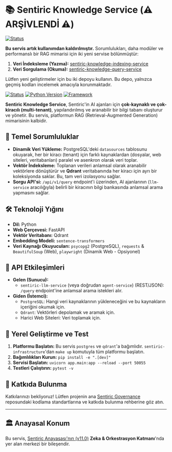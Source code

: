 # 📚 Sentiric Knowledge Service (⚠️ ARŞİVLENDİ ⚠️)

[![Status](https://img.shields.io/badge/status-deprecated-red.svg)]()

**Bu servis artık kullanımdan kaldırılmıştır.** Sorumlulukları, daha modüler ve performanslı bir RAG mimarisi için iki yeni servise bölünmüştür:

1.  **Veri İndeksleme (Yazma):** [sentiric-knowledge-indexing-service](https://github.com/sentiric/sentiric-knowledge-indexing-service)
2.  **Veri Sorgulama (Okuma):** [sentiric-knowledge-query-service](https://github.com/sentiric/sentiric-knowledge-query-service)

Lütfen yeni geliştirmeler için bu iki depoyu kullanın. Bu depo, yalnızca geçmiş kodları incelemek amacıyla korunmaktadır.

[![Status](https://img.shields.io/badge/status-active-success.svg)]()
[![Python Version](https://img.shields.io/badge/python-3.11+-blue.svg)](https://www.python.org/)
[![Framework](https://img.shields.io/badge/framework-FastAPI-green.svg)](https://fastapi.tiangolo.com/)

**Sentiric Knowledge Service**, Sentiric'in AI ajanları için **çok-kaynaklı ve çok-kiracılı (multi-tenant)**, yapılandırılmış ve aranabilir bir bilgi tabanı oluşturur ve yönetir. Bu servis, platformun RAG (Retrieval-Augmented Generation) mimarisinin kalbidir.

## 🎯 Temel Sorumluluklar

*   **Dinamik Veri Yükleme:** PostgreSQL'deki `datasources` tablosunu okuyarak, her bir kiracı (tenant) için farklı kaynaklardan (dosyalar, web siteleri, veritabanları) paralel ve asenkron olarak veri toplar.
*   **Vektör İndeksleme:** Toplanan verileri anlamsal olarak aranabilir vektörlere dönüştürür ve **Qdrant** veritabanında her kiracı için ayrı bir koleksiyonda saklar. Bu, tam veri izolasyonu sağlar.
*   **Sorgu API'si:** `/api/v1/query` endpoint'i üzerinden, AI ajanlarının (`llm-service` aracılığıyla) belirli bir kiracının bilgi bankasında anlamsal arama yapmasını sağlar.

## 🛠️ Teknoloji Yığını

*   **Dil:** Python
*   **Web Çerçevesi:** FastAPI
*   **Vektör Veritabanı:** Qdrant
*   **Embedding Modeli:** `sentence-transformers`
*   **Veri Kaynağı Okuyucuları:** `psycopg2` (PostgreSQL), `requests` & `BeautifulSoup` (Web), `playwright` (Dinamik Web - Opsiyonel)

## 🔌 API Etkileşimleri

*   **Gelen (Sunucu):**
    *   `sentiric-llm-service` (veya doğrudan `agent-service`) (REST/JSON): `/query` endpoint'ine anlamsal arama istekleri alır.
*   **Giden (İstemci):**
    *   `PostgreSQL`: Hangi veri kaynaklarının yükleneceğini ve bu kaynakların içeriğini okumak için.
    *   `Qdrant`: Vektörleri depolamak ve aramak için.
    *   Harici Web Siteleri: Veri toplamak için.

## 🚀 Yerel Geliştirme ve Test

1.  **Platformu Başlatın:** Bu servis `postgres` ve `qdrant`'a bağımlıdır. `sentiric-infrastructure`'dan `make up` komutuyla tüm platformu başlatın.
2.  **Bağımlılıkları Kurun:** `pip install -e ".[dev]"`
3.  **Servisi Başlatın:** `uvicorn app.main:app --reload --port 50055`
4.  **Testleri Çalıştırın:** `pytest -v`

## 🤝 Katkıda Bulunma

Katkılarınızı bekliyoruz! Lütfen projenin ana [Sentiric Governance](https://github.com/sentiric/sentiric-governance) reposundaki kodlama standartlarına ve katkıda bulunma rehberine göz atın.

---
## 🏛️ Anayasal Konum

Bu servis, [Sentiric Anayasası'nın (v11.0)](https://github.com/sentiric/sentiric-governance/blob/main/docs/blueprint/Architecture-Overview.md) **Zeka & Orkestrasyon Katmanı**'nda yer alan merkezi bir bileşendir.